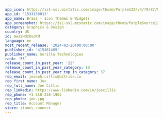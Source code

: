 ```yaml
---
app_icon: https://is1-ssl.mzstatic.com/image/thumb/Purple122/v4/f9/87/9a/f9879a99-b786-96ba-98f1-7f8ed04603b3/AppIcon-0-1x_U007epad-0-0-0-0-0-0-sRGB-85-220-0.png/1024x1024bb.png
app_id: '1533158013'
app_name: Brass - Icon Themes & Widgets
app_screenshot: https://is1-ssl.mzstatic.com/image/thumb/PurpleSource126/v4/55/65/17/55651729-9308-affc-9868-dbe77e1d35f8/7596a5e6-f9c7-4110-9389-818fa550b4ff_iPhone_11_Pro_Max_01.png/1242x2688bb.png
category: Graphics & Design
country: US
id: aw32HdzOucKM
language: en
most_recent_release: '2024-02-20T00:00:00'
publisher_id: '415461469'
publisher_name: Gorilla Technologies
rank: '55'
release_count_in_past_year: '22'
release_count_in_past_year_category: 10
release_count_in_past_year_top_in_category: 37
rep_email: joseph.cillis@bitrise.io
rep_first_name: Joe
rep_full_name: Joe Cillis
rep_linkedin: https://www.linkedin.com/in/joecillis
rep_phone: +1 518-258-1902
rep_photo: joe.jpg
rep_title: Account Manager
store: itunes_connect
---
```

